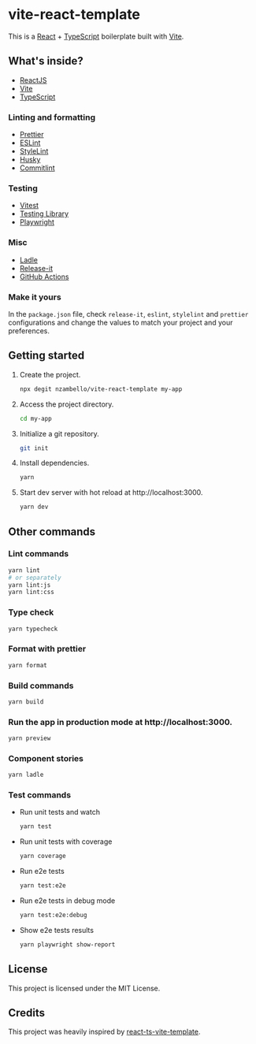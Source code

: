 # vite-react-template

This is a [React](https://reactjs.org) + [TypeScript](https://www.typescriptlang.org/) boilerplate built with [Vite](https://vitejs.dev).

## What's inside?

- [ReactJS](https://reactjs.org)
- [Vite](https://vitejs.dev)
- [TypeScript](https://www.typescriptlang.org)

### Linting and formatting

- [Prettier](https://prettier.io)
- [ESLint](https://eslint.org)
- [StyleLint](https://stylelint.io/)
- [Husky](https://typicode.github.io/husky/#/)
- [Commitlint](https://commitlint.js.org/#/)

### Testing

- [Vitest](https://vitest.dev/)
- [Testing Library](https://testing-library.com)
- [Playwright](https://playwright.dev/)

### Misc

- [Ladle](https://ladle.dev/)
- [Release-it](https://github.com/release-it/release-it)
- [GitHub Actions](https://github.com/nzambello/vite-react-template/actions)

### Make it yours

In the `package.json` file, check `release-it`, `eslint`, `stylelint` and `prettier` configurations and change the values to match your project and your preferences.

## Getting started

1. Create the project.

   ```bash
   npx degit nzambello/vite-react-template my-app
   ```

2. Access the project directory.

   ```bash
   cd my-app
   ```

3. Initialize a git repository.

   ```bash
   git init
   ```

4. Install dependencies.

   ```bash
   yarn
   ```

5. Start dev server with hot reload at http://localhost:3000.
   ```bash
   yarn dev
   ```

## Other commands

### Lint commands

```bash
yarn lint
# or separately
yarn lint:js
yarn lint:css
```

### Type check

```bash
yarn typecheck
```

### Format with prettier

```bash
yarn format
```

### Build commands

```bash
yarn build
```

### Run the app in production mode at http://localhost:3000.

```bash
yarn preview
```

### Component stories

```bash
yarn ladle
```

### Test commands

- Run unit tests and watch
  ```bash
  yarn test
  ```
- Run unit tests with coverage
  ```bash
  yarn coverage
  ```
- Run e2e tests
  ```bash
  yarn test:e2e
  ```
- Run e2e tests in debug mode
  ```bash
  yarn test:e2e:debug
  ```
- Show e2e tests results
  ```bash
  yarn playwright show-report
  ```

## License

This project is licensed under the MIT License.

## Credits

This project was heavily inspired by [react-ts-vite-template](https://github.com/fabien-ml/react-ts-vite-template/).
